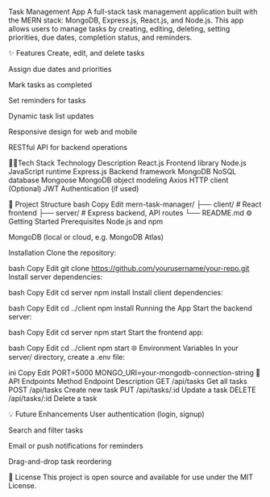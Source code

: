 Task Management App
A full-stack task management application built with the MERN stack: MongoDB, Express.js, React.js, and Node.js.
This app allows users to manage tasks by creating, editing, deleting, setting priorities, due dates, completion status, and reminders.

✨ Features
Create, edit, and delete tasks

Assign due dates and priorities

Mark tasks as completed

Set reminders for tasks

Dynamic task list updates

Responsive design for web and mobile

RESTful API for backend operations

👩‍💻Tech Stack
Technology	Description
React.js	Frontend library
Node.js	JavaScript runtime
Express.js	Backend framework
MongoDB	NoSQL database
Mongoose	MongoDB object modeling
Axios	HTTP client
(Optional) JWT	Authentication (if used)

📁 Project Structure
bash
Copy
Edit
mern-task-manager/
├── client/        # React frontend
├── server/        # Express backend, API routes
└── README.md
⚙️ Getting Started
Prerequisites
Node.js and npm

MongoDB (local or cloud, e.g. MongoDB Atlas)

Installation
Clone the repository:

bash
Copy
Edit
git clone https://github.com/yourusername/your-repo.git
Install server dependencies:

bash
Copy
Edit
cd server
npm install
Install client dependencies:

bash
Copy
Edit
cd ../client
npm install
Running the App
Start the backend server:

bash
Copy
Edit
cd server
npm start
Start the frontend app:

bash
Copy
Edit
cd ../client
npm start
🌐 Environment Variables
In your server/ directory, create a .env file:

ini
Copy
Edit
PORT=5000
MONGO_URI=your-mongodb-connection-string
📌 API Endpoints
Method	Endpoint	Description
GET	/api/tasks	Get all tasks
POST	/api/tasks	Create new task
PUT	/api/tasks/:id	Update a task
DELETE	/api/tasks/:id	Delete a task

💡 Future Enhancements
User authentication (login, signup)

Search and filter tasks

Email or push notifications for reminders

Drag-and-drop task reordering

📄 License
This project is open source and available for use under the MIT License.
